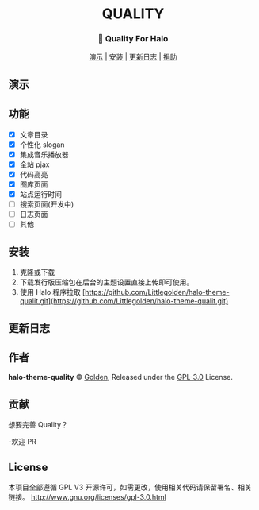 <h1 align="center">QUALITY</h1>
<h3 align="center">🌟 Quality For Halo</h3>

<p align="center">
  <a href="https://www.itnt.xyz">演示</a> | <a href="#安装">安装</a> | <a href="#">更新日志</a> | <a href="#donate">捐助</a>
  <br />

## 演示

## 功能

- [x] 文章目录
- [x] 个性化 slogan
- [x] 集成音乐播放器
- [x] 全站 pjax
- [x] 代码高亮
- [x] 图库页面
- [x] 站点运行时间
- [ ] 搜索页面(开发中)
- [ ] 日志页面
- [ ] 其他

## 安装

1. 克隆或下载
2. 下载发行版压缩包在后台的主题设置直接上传即可使用。
3. 使用 Halo 程序拉取 [https://github.com/Littlegolden/halo-theme-qualit.git](https://github.com/Littlegolden/halo-theme-qualit.git)

## 更新日志

## 作者

**halo-theme-quality** © [Golden](https://github.com/Littlegolden), Released under the [GPL-3.0](./LICENSE) License.<br>

## 贡献

想要完善 Quality？

-欢迎 PR

## License

本项目全部遵循 GPL V3 开源许可，如需更改，使用相关代码请保留署名、相关链接。
http://www.gnu.org/licenses/gpl-3.0.html
